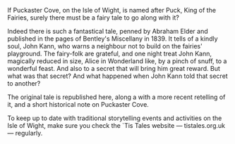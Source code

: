 If Puckaster Cove, on the Isle of Wight, is named after Puck, King of the Fairies, surely there must be a fairy tale to go along with it?

Indeed there is such a fantastical tale, penned by Abraham Elder and published in the pages of Bentley's Miscellany in 1839. It tells of a kindly soul, John Kann, who warns a neighbour not to build on the fairies' playground. The fairy-folk are grateful, and one night treat John Kann, magically reduced in size, Alice in Wonderland like, by a pinch of snuff, to a wonderful feast. And also to a secret that will bring him great reward. But what was that secret? And what happened when John Kann told that secret to another?

The original tale is republished here, along a with a more recent retelling of it, and a short historical note on Puckaster Cove.


To keep up to date with traditional storytelling events and activities on the Isle of Wight, make sure you check the `Tis Tales website — tistales.org.uk — regularly.